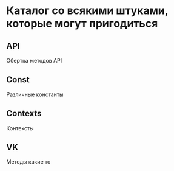 # Каталог со всякими штуками, которые могут пригодиться


## API

Обертка методов API

## Const

Различные константы

## Contexts

Контексты

## VK

Методы какие то